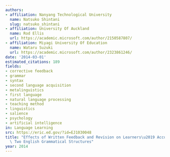 ```yaml
---
authors:
- affiliation: Nanyang Technological University
  name: Natsuko Shintani
  slug: natsuko_shintani
- affiliation: University Of Auckland
  name: Rod Ellis
  url: https://academic.microsoft.com/author/2150587807/
- affiliation: Miyagi University Of Education
  name: Wataru Suzuki
  url: https://academic.microsoft.com/author/2323861246/
date: '2014-03-01'
estimated_citations: 189
fields:
- corrective feedback
- grammar
- syntax
- second language acquisition
- metalinguistics
- first language
- natural language processing
- teaching method
- linguistics
- salience
- psychology
- artificial intelligence
in: Language Learning
src: https://eric.ed.gov/?id=EJ1030048
title: "Effects of Written Feedback and Revision on Learners\u2019 Accuracy in Using\
  \ Two English Grammatical Structures"
year: 2014
---
```

